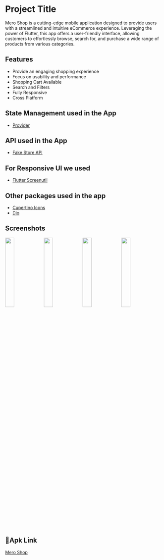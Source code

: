 
# Project Title

Mero Shop is a cutting-edge mobile application designed to provide users with a streamlined and intuitive eCommerce experience. Leveraging the power of Flutter, this app offers a user-friendly interface, allowing customers to effortlessly browse, search for, and purchase a wide range of products from various categories.


## Features

- Provide an engaging shopping experience
- Focus on usability and performance
- Shopping Cart Available
- Search and Filters
- Fully Responsive
- Cross Platform


## State Management used in the App

- [Provider](https://pub.dev/packages/provider)
## API used in the App

- [Fake Store API](https://fakestoreapi.com/)
## For Responsive UI we used

- [Flutter Screenutil](https://pub.dev/packages/flutter_screenutil)
## Other packages used in the app

- [Cupertino Icons](https://pub.dev/packages/cupertino_icons)
- [Dio](https://pub.dev/packages/dio)
## Screenshots
<img src="https://github.com/Yugesh-45d/Mero_Shop/assets/104973762/fc9f5c7f-334a-4732-a41e-e335c205d6bc" width="24%" >
<img src="https://github.com/Yugesh-45d/Mero_Shop/assets/104973762/fc9f5c7f-334a-4732-a41e-e335c205d6bc" width="24%" >
<img src="https://github.com/Yugesh-45d/Mero_Shop/assets/104973762/fc9f5c7f-334a-4732-a41e-e335c205d6bc" width="24%" >
<img src="https://github.com/Yugesh-45d/Mero_Shop/assets/104973762/fc9f5c7f-334a-4732-a41e-e335c205d6bc" width="24%" >






## 🔗Apk Link
[Mero Shop](https://drive.google.com/file/d/1AG22xMB0u00aAchGW-t5ZZUvZav16HpJ/view?usp=sharing)


